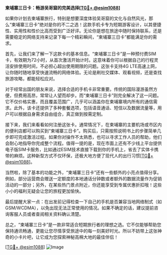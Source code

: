 **柬埔寨三日卡：畅游吴哥窟的完美选择[[TG💪+ @esim1088](https://t.me/s/esim1088)]**

如果你计划去柬埔寨旅行，特别是想要深度体验吴哥窟的文化与自然风光，那么“柬埔寨三日卡”绝对是你的不二之选！这款手机卡专为短期游客设计，以其便捷性、实用性和性价比高而受到广泛好评。无论你是想在旅途中随时保持联系，还是需要稳定的网络支持来记录下每一个精彩瞬间，“柬埔寨三日卡”都能满足你的需求。

首先，让我们来了解一下这款卡的基本信息。“柬埔寨三日卡”是一种预付费SIM卡，有效期为72小时，从首次激活开始计时。这意味着你可以根据自己的行程灵活安排使用时间，不必担心超出使用期限的问题。这张卡支持4G LTE高速上网，让你随时随地享受快速流畅的网络体验。无论是刷社交媒体、观看视频，还是查找旅游攻略，都能轻松应对。

对于经常出国的朋友来说，选择合适的手机卡非常重要。传统的国际漫游虽然方便，但费用高昂，常常让人望而却步。而“柬埔寨三日卡”则完全解决了这一问题。它不仅价格实惠，而且覆盖范围广，几乎可以涵盖你在柬埔寨境内所有的通信需求。此外，该卡还提供了多种套餐选项，包括语音通话、短信以及数据流量等，用户可以根据自身需求自由组合，真正做到按需定制。

接下来，我们来看看如何注册这张卡。通常情况下，在柬埔寨的主要机场或市区内的便利店都可以购买到“柬埔寨三日卡”。购买后，只需按照说明书上的步骤简单几步即可完成激活过程。如果你对操作不太熟悉，也可以寻求工作人员的帮助，他们会耐心地指导你完成整个流程。值得一提的是，现在市面上还有不少线上平台提供电子版SIM卡服务，比如通过ESIM技术直接下载到你的手机上，省去了实体卡携带的麻烦。这种新型方式不仅环保，还极大地方便了现代人的出行习惯[[TG💪+ @esim1088](https://t.me/s/esim1088)]。

当然啦，除了基本的功能之外，“柬埔寨三日卡”还有一些额外的小亮点值得分享。例如，部分运营商会赠送一定额度的本地通话分钟数或者额外的数据流量作为促销活动的一部分；另外，在某些热门景点附近，你还能享受到专属优惠折扣哦！这些小小的福利无疑会让您的旅程更加愉快。

最后提醒大家一点：在出发前记得检查一下自己的手机是否兼容当地网络制式（如GSM/WCDMA），以免出现无法正常使用的情况。如果不确定的话，建议提前咨询客服人员或者查阅相关资料确认清楚。

总之，“柬埔寨三日卡”是一款非常适合短期旅行者的理想之选。它不仅能够帮助您保持通讯畅通，更能让您尽情享受旅途中的每一刻美好时光。所以不妨带上这张神奇的小卡片吧，让它成为您探索神秘高棉大地的最佳伴侣！

[[TG💪+ @esim1088](https://t.me/s/esim1088)] ![Image](https://i.postimg.cc/4NQfJmqS/Snipaste-2025-05-13-00-14-12.png)